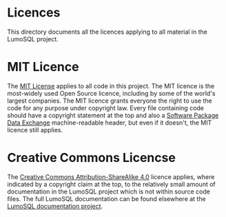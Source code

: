 <!-- Copyright 2020 The LumoSQL Authors, see LICENSES/CC-BY-SA-4.0 -->

<!-- SPDX-License-Identifier: CC-BY-SA-4.0 -->
<!-- SPDX-FileCopyrightText: 2020 The LumoSQL Authors -->
<!-- SPDX-ArtifactOfProjectName: LumoSQL -->
<!-- SPDX-FileType: Documentation -->
<!-- SPDX-FileComment: Original by Dan Shearer, 2020 -->

# Licences

This directory documents all the licences applying to all material in the LumoSQL project.

# MIT Licence

The [MIT License](https://en.wikipedia.org/wiki/MIT_License) applies to all code in
this project. The MIT licence is the most-widely used Open Source
licence, including by some of the world's largest companies. The MIT licence
grants everyone the right to use the code for any purpose under copyright law. Every 
file containing code should have a copyright statement at the top and also a
[Software Package Data Exchange](https://spdx.dev) machine-readable header, but even 
if it doesn't, the MIT licence still applies.

# Creative Commons Licencse

The [Creative Commons Attribution-ShareAlike 4.0](https://creativecommons.org/licenses/by-sa/4.0/) 
licence applies, where indicated by a copyright claim at the top, to the relatively small amount of 
documentation in the LumoSQL project which is not within source code files.
The full LumoSQL documentation can be found elsewhere at the 
[LumoSQL documentation project](https://lumosql.org/lumodoc).


